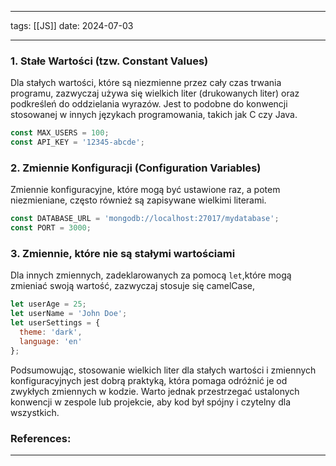 
--- 
tags: [[JS]]
date: 2024-07-03

---

### 1. Stałe Wartości (tzw. Constant Values)

Dla stałych wartości, które są niezmienne przez cały czas trwania programu, zazwyczaj używa się wielkich liter (drukowanych liter) oraz podkreśleń do oddzielania wyrazów. Jest to podobne do konwencji stosowanej w innych językach programowania, takich jak C czy Java.

```js
const MAX_USERS = 100;
const API_KEY = '12345-abcde';
```

### 2. Zmiennie Konfiguracji (Configuration Variables)

Zmiennie konfiguracyjne, które mogą być ustawione raz, a potem niezmieniane, często również są zapisywane wielkimi literami.

```js
const DATABASE_URL = 'mongodb://localhost:27017/mydatabase';
const PORT = 3000;
```

### 3. Zmiennie, które nie są stałymi wartościami

Dla innych zmiennych, zadeklarowanych za pomocą `let`,które mogą zmieniać swoją wartość, zazwyczaj stosuje się camelCase,  

```js
let userAge = 25;
let userName = 'John Doe';
let userSettings = {
  theme: 'dark',
  language: 'en'
};
```


Podsumowując, stosowanie wielkich liter dla stałych wartości i zmiennych konfiguracyjnych jest dobrą praktyką, która pomaga odróżnić je od zwykłych zmiennych w kodzie. Warto jednak przestrzegać ustalonych konwencji w zespole lub projekcie, aby kod był spójny i czytelny dla wszystkich.

### References:


---



